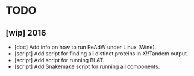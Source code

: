 # TODO


## [wip] 2016

 * [doc] Add info on how to run ReAdW under Linux (Wine).
 * [script] Add script for finding all distinct proteins in X!!Tandem output.
 * [script] Add script for running BLAT.
 * [script] Add Snakemake script for running all components.
